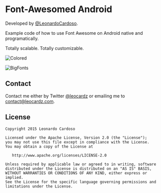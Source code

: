 Font-Awesomed Android
=====================

Developed by <a href='https://github.com/LeonardoCardoso' target='_blank'>@LeonardoCardoso</a>. 

Example code of how to use Font Awesome on Android native and programatically.

Totally scalable. Totally customizable.

![Colored](http://i.imgur.com/6Dbr4vg.gif)

![BigFonts](http://i.imgur.com/SanWj1r.gif)

## Contact

Contact me either by Twitter [@leocardz](https://twitter.com/leocardz) or emailing me to [contact@leocardz.com](mailto:contact@leocardz.com).

## License

    Copyright 2015 Leonardo Cardoso

    Licensed under the Apache License, Version 2.0 (the "License");
    you may not use this file except in compliance with the License.
    You may obtain a copy of the License at

       http://www.apache.org/licenses/LICENSE-2.0

    Unless required by applicable law or agreed to in writing, software
    distributed under the License is distributed on an "AS IS" BASIS,
    WITHOUT WARRANTIES OR CONDITIONS OF ANY KIND, either express or implied.
    See the License for the specific language governing permissions and
    limitations under the License.
